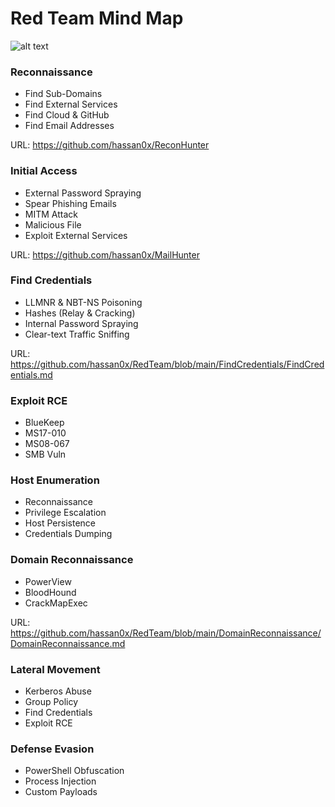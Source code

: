 # Red Team Mind Map

![alt text](https://raw.githubusercontent.com/hassan0x/RedTeam/main/MindMap.png?raw=true)

### Reconnaissance
- Find Sub-Domains
- Find External Services
- Find Cloud & GitHub
- Find Email Addresses

URL: https://github.com/hassan0x/ReconHunter

### Initial Access
- External Password Spraying
- Spear Phishing Emails
- MITM Attack
- Malicious File
- Exploit External Services

URL: https://github.com/hassan0x/MailHunter

### Find Credentials
- LLMNR & NBT-NS Poisoning
- Hashes (Relay & Cracking)
- Internal Password Spraying
- Clear-text Traffic Sniffing

URL: https://github.com/hassan0x/RedTeam/blob/main/FindCredentials/FindCredentials.md

### Exploit RCE
- BlueKeep
- MS17-010
- MS08-067
- SMB Vuln

### Host Enumeration
- Reconnaissance
- Privilege Escalation
- Host Persistence
- Credentials Dumping

### Domain Reconnaissance
- PowerView
- BloodHound
- CrackMapExec

URL: https://github.com/hassan0x/RedTeam/blob/main/DomainReconnaissance/DomainReconnaissance.md

### Lateral Movement
- Kerberos Abuse
- Group Policy
- Find Credentials
- Exploit RCE

### Defense Evasion
- PowerShell Obfuscation
- Process Injection
- Custom Payloads


